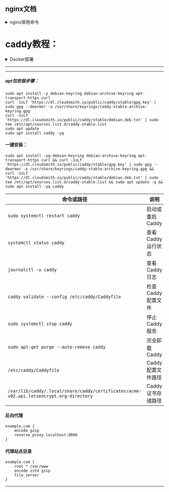 ## nginx文档


<details>
  <summary>nginx常用命令</summary>

| 命令                          | 说明                     |
|-------------------------------|--------------------------|
| `sudo apt update && sudo apt install -yq nginx` | 安装 Nginx               |
| `sudo systemctl start nginx`   | 启动 Nginx               |
| `sudo systemctl stop nginx`    | 停止 Nginx               |
| `sudo systemctl restart nginx` | 重启 Nginx               |
| `sudo nginx -t`                | 检查 Nginx 配置           |
| `sudo systemctl reload nginx`  | 重新加载 Nginx 配置      |
| `sudo systemctl status nginx`  | 查看 Nginx 状态          |
| `sudo systemctl enable nginx`  | 启用 Nginx 开机自启动    |
| `sudo systemctl disable nginx` | 禁用 Nginx 开机自启动    |
| `sudo apt purge nginx` | 完全卸载 Ngxin          |

| 配置文件路径                  | 说明                     |
|-------------------------------|--------------------------|
| `/etc/nginx/nginx.conf`        | 主配置文件               |
| `/etc/nginx/sites-available/`  | 站点配置文件目录         |
| `/etc/nginx/sites-enabled/`    | 启用的站点配置文件目录   |
| `/var/log/nginx/access.log`    | 访问日志文件             |
| `/var/log/nginx/error.log`     | 错误日志文件             |
| `/etc/nginx/conf.d/`           | 自定义配置文件目录       |
| [Nginx 配置生成器](https://www.digitalocean.com/community/tools/nginx) | 在线生成 Nginx 配置 |

    
</details>


# caddy教程：

<details>
  <summary>Docker部署</summary>

`docker-compose.yaml`配置

```
services:
  caddy:
    image: caddy:alpine
    container_name: caddy
    ports:
      - "80:80"
      - "443:443"
    volumes:
      - /etc/caddy/Caddyfile:/etc/caddy/Caddyfile
      - /var/www/home:/srv
    restart: always
```
    
</details>

---
---


##### apt包安装步骤：
```
sudo apt install -y debian-keyring debian-archive-keyring apt-transport-https curl
curl -1sLf 'https://dl.cloudsmith.io/public/caddy/stable/gpg.key' | sudo gpg --dearmor -o /usr/share/keyrings/caddy-stable-archive-keyring.gpg
curl -1sLf 'https://dl.cloudsmith.io/public/caddy/stable/debian.deb.txt' | sudo tee /etc/apt/sources.list.d/caddy-stable.list
sudo apt update
sudo apt install caddy -yq
```




#### 一键安装：
```
sudo apt install -yq debian-keyring debian-archive-keyring apt-transport-https curl && curl -1sLf 'https://dl.cloudsmith.io/public/caddy/stable/gpg.key' | sudo gpg --dearmor -o /usr/share/keyrings/caddy-stable-archive-keyring.gpg && curl -1sLf 'https://dl.cloudsmith.io/public/caddy/stable/debian.deb.txt' | sudo tee /etc/apt/sources.list.d/caddy-stable.list && sudo apt update -q && sudo apt install -yq caddy
```

| 命令或路径                                          | 说明                         |
|-----------------------------------------------------|------------------------------|
| `sudo systemctl restart caddy`                      | 启动或重启 Caddy                   |
| `systemctl status caddy`                            | 查看 Caddy 运行状态           |
| `journalctl -u caddy`                              | 查看 Caddy 日志           |
| `caddy validate --config /etc/caddy/Caddyfile`      | 检查 Caddy 配置文件           |
| `sudo systemctl stop caddy`                         | 停止 Caddy 服务               |
| `sudo apt-get purge --auto-remove caddy`            | 完全卸载 Caddy                |
| `/etc/caddy/Caddyfile`                              | Caddy 配置文件路径            |
| `/var/lib/caddy/.local/share/caddy/certificates/acme-v02.api.letsencrypt.org-directory` | Caddy 证书存储路径            |


#### 反向代理
```
example.com {
    encode gzip
    reverse_proxy localhost:8080
}
```

#### 代理站点目录
```
example.com {
    root * /var/www
    encode zstd gzip
    file_server
}
```


---

